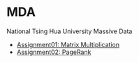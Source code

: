 # MDA
National Tsing Hua University Massive Data 

- [Assignment01: Matrix Multiplication](https://hackmd.io/@kylekylehaha/BJp5-5SrK)
- [Assignment02: PageRank](https://hackmd.io/@kylekylehaha/BJ76hJJLK)
